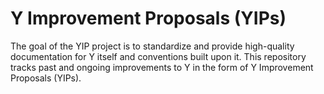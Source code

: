 # Y Improvement Proposals (YIPs)

The goal of the YIP project is to standardize and provide high-quality documentation for Y itself and conventions built upon it. This repository tracks past and ongoing improvements to Y in the form of Y Improvement Proposals (YIPs). 